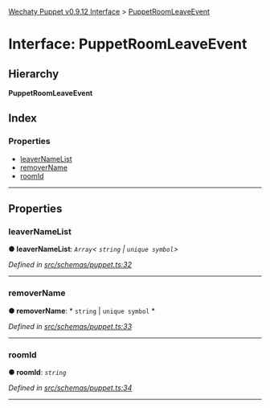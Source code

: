 [Wechaty Puppet v0.9.12 Interface](../README.md) > [PuppetRoomLeaveEvent](puppetroomleaveevent.md)

# Interface: PuppetRoomLeaveEvent

## Hierarchy

**PuppetRoomLeaveEvent**

## Index

### Properties

* [leaverNameList](puppetroomleaveevent.md#leavernamelist)
* [removerName](puppetroomleaveevent.md#removername)
* [roomId](puppetroomleaveevent.md#roomid)

---

## Properties

<a id="leavernamelist"></a>

###  leaverNameList

**● leaverNameList**: *`Array`< `string` &#124; `unique symbol`>*

*Defined in [src/schemas/puppet.ts:32](https://github.com/wechaty/wechaty-puppet/blob/53150e3/src/schemas/puppet.ts#L32)*

___
<a id="removername"></a>

###  removerName

**● removerName**: * `string` &#124; `unique symbol`
*

*Defined in [src/schemas/puppet.ts:33](https://github.com/wechaty/wechaty-puppet/blob/53150e3/src/schemas/puppet.ts#L33)*

___
<a id="roomid"></a>

###  roomId

**● roomId**: *`string`*

*Defined in [src/schemas/puppet.ts:34](https://github.com/wechaty/wechaty-puppet/blob/53150e3/src/schemas/puppet.ts#L34)*

___

